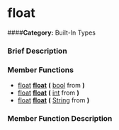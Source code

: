 #  float  
####**Category:** Built-In Types

###  Brief Description  


###  Member Functions 
  * [float](class_float)  **[float](#float)**  **(** [bool](class_bool) from  **)**
  * [float](class_float)  **[float](#float)**  **(** [int](class_int) from  **)**
  * [float](class_float)  **[float](#float)**  **(** [String](class_string) from  **)**

###  Member Function Description  
